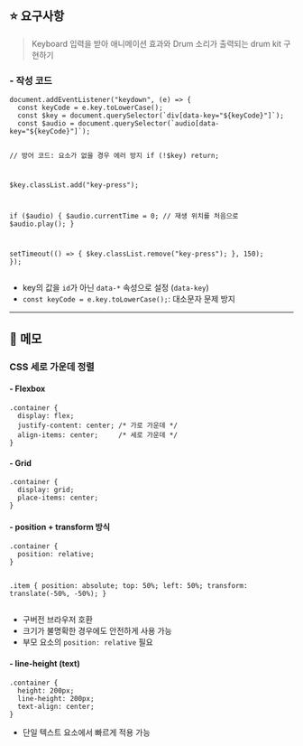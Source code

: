 <h2 id="⭐-요구사항">⭐ 요구사항</h2>
<blockquote>
<p>Keyboard 입력을 받아 애니메이션 효과와 Drum 소리가 출력되는 drum kit 구현하기</p>
</blockquote>
<h3 id="--작성-코드">- 작성 코드</h3>
<pre><code class="language-js">document.addEventListener(&quot;keydown&quot;, (e) =&gt; {
  const keyCode = e.key.toLowerCase();
  const $key = document.querySelector(`div[data-key=&quot;${keyCode}&quot;]`);
  const $audio = document.querySelector(`audio[data-key=&quot;${keyCode}&quot;]`);

  // 방어 코드: 요소가 없을 경우 에러 방지
  if (!$key) return;

  $key.classList.add(&quot;key-press&quot;);

  if ($audio) {
    $audio.currentTime = 0; // 재생 위치를 처음으로
    $audio.play();
  }

  setTimeout(() =&gt; {
    $key.classList.remove(&quot;key-press&quot;);
  }, 150);
});
</code></pre>
<ul>
<li>key의 값을 <code>id</code>가 아닌 <code>data-*</code> 속성으로 설정 (<code>data-key</code>)</li>
<li><code>const keyCode = e.key.toLowerCase();</code>: 대소문자 문제 방지</li>
</ul>
<hr />
<h2 id="📝-메모">📝 메모</h2>
<h3 id="css-세로-가운데-정렬">CSS 세로 가운데 정렬</h3>
<h4 id="--flexbox">- Flexbox</h4>
<pre><code class="language-js">.container {
  display: flex;
  justify-content: center; /* 가로 가운데 */
  align-items: center;     /* 세로 가운데 */
}</code></pre>
<h4 id="--grid">- Grid</h4>
<pre><code class="language-js">.container {
  display: grid;
  place-items: center;
}</code></pre>
<h4 id="--position--transform-방식">- position + transform 방식</h4>
<pre><code class="language-js">.container {
  position: relative;
}

.item {
  position: absolute;
  top: 50%;
  left: 50%;
  transform: translate(-50%, -50%);
}</code></pre>
<ul>
<li>구버전 브라우저 호환</li>
<li>크기가 불명확한 경우에도 안전하게 사용 가능</li>
<li>부모 요소의 <code>position: relative</code> 필요</li>
</ul>
<h4 id="--line-height-text">- line-height (text)</h4>
<pre><code class="language-js">.container {
  height: 200px;
  line-height: 200px;
  text-align: center;
}</code></pre>
<ul>
<li>단일 텍스트 요소에서 빠르게 적용 가능</li>
</ul>